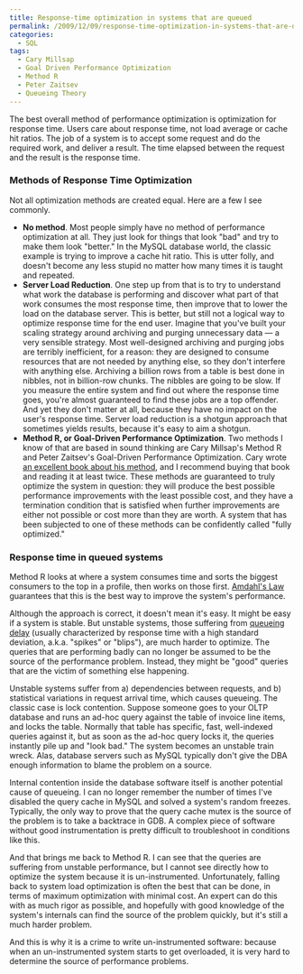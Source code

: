 ```yaml
---
title: Response-time optimization in systems that are queued
permalink: /2009/12/09/response-time-optimization-in-systems-that-are-queued/
categories:
  - SQL
tags:
  - Cary Millsap
  - Goal Driven Performance Optimization
  - Method R
  - Peter Zaitsev
  - Queueing Theory
---
```

The best overall method of performance optimization is optimization for response time. Users care about response time, not load average or cache hit ratios. The job of a system is to accept some request and do the required work, and deliver a result. The time elapsed between the request and the result is the response time.

### Methods of Response Time Optimization

Not all optimization methods are created equal. Here are a few I see commonly.

*   **No method**. Most people simply have no method of performance optimization at all. They just look for things that look "bad" and try to make them look "better." In the MySQL database world, the classic example is trying to improve a cache hit ratio. This is utter folly, and doesn't become any less stupid no matter how many times it is taught and repeated.
*   **Server Load Reduction**. One step up from that is to try to understand what work the database is performing and discover what part of that work consumes the most response time, then improve that to lower the load on the database server. This is better, but still not a logical way to optimize response time for the end user. Imagine that you've built your scaling strategy around archiving and purging unnecessary data &#8212; a very sensible strategy. Most well-designed archiving and purging jobs are terribly inefficient, for a reason: they are designed to consume resources that are not needed by anything else, so they don't interfere with anything else. Archiving a billion rows from a table is best done in nibbles, not in billion-row chunks. The nibbles are going to be slow. If you measure the entire system and find out where the response time goes, you're almost guaranteed to find these jobs are a top offender. And yet they don't matter at all, because they have no impact on the user's response time. Server load reduction is a shotgun approach that sometimes yields results, because it's easy to aim a shotgun.
*   **Method R, or Goal-Driven Performance Optimization**. Two methods I know of that are based in sound thinking are Cary Millsap's Method R and Peter Zaitsev's Goal-Driven Performance Optimization. Cary wrote [an excellent book about his method][1], and I recommend buying that book and reading it at least twice. These methods are guaranteed to truly optimize the system in question: they will produce the best possible performance improvements with the least possible cost, and they have a termination condition that is satisfied when further improvements are either not possible or cost more than they are worth. A system that has been subjected to one of these methods can be confidently called "fully optimized."

### Response time in queued systems

Method R looks at where a system consumes time and sorts the biggest consumers to the top in a profile, then works on those first. [Amdahl's Law][2] guarantees that this is the best way to improve the system's performance.

Although the approach is correct, it doesn't mean it's easy. It might be easy if a system is stable. But unstable systems, those suffering from [queueing delay][3] (usually characterized by response time with a high standard deviation, a.k.a. "spikes" or "blips"), are much harder to optimize. The queries that are performing badly can no longer be assumed to be the source of the performance problem. Instead, they might be "good" queries that are the victim of something else happening.

Unstable systems suffer from a) dependencies between requests, and b) statistical variations in request arrival time, which causes queueing. The classic case is lock contention. Suppose someone goes to your OLTP database and runs an ad-hoc query against the table of invoice line items, and locks the table. Normally that table has specific, fast, well-indexed queries against it, but as soon as the ad-hoc query locks it, the queries instantly pile up and "look bad." The system becomes an unstable train wreck. Alas, database servers such as MySQL typically don't give the DBA enough information to blame the problem on a source.

Internal contention inside the database software itself is another potential cause of queueing. I can no longer remember the number of times I've disabled the query cache in MySQL and solved a system's random freezes. Typically, the only way to prove that the query cache mutex is the source of the problem is to take a backtrace in GDB. A complex piece of software without good instrumentation is pretty difficult to troubleshoot in conditions like this.

And that brings me back to Method R. I can see that the queries are suffering from unstable performance, but I cannot see directly how to optimize the system because it is un-instrumented. Unfortunately, falling back to system load optimization is often the best that can be done, in terms of maximum optimization with minimal cost. An expert can do this with as much rigor as possible, and hopefully with good knowledge of the system's internals can find the source of the problem quickly, but it's still a much harder problem.

And this is why it is a crime to write un-instrumented software: because when an un-instrumented system starts to get overloaded, it is very hard to determine the source of performance problems.

 [1]: http://www.xaprb.com/blog/2009/11/07/a-review-of-optimizing-oracle-performance-by-cary-millsap/
 [2]: http://en.wikipedia.org/wiki/Amdahl%27s_law
 [3]: http://en.wikipedia.org/wiki/Queueing_theory
